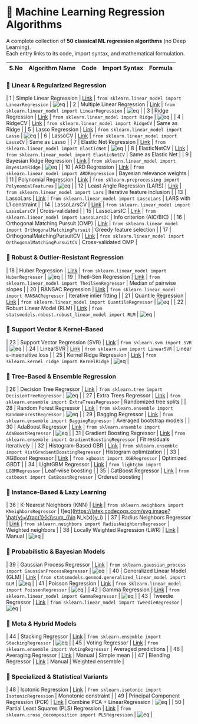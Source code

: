 # 🧠 Machine Learning Regression Algorithms

A complete collection of **50 classical ML regression algorithms** (no Deep Learning).  
Each entry links to its code, import syntax, and mathematical formulation.

| S.No | Algorithm Name | Code | Import Syntax | Formula |
|------|----------------|------|----------------|----------|

### 🔹 Linear & Regularized Regression
| 1 | Simple Linear Regression | [Link](https://github.com/MainakVerse/Regressions/blob/main/simple-linear-regression.py) | `from sklearn.linear_model import LinearRegression` | ![eq](https://latex.codecogs.com/svg.image?\hat{y}=b_0+b_1x) |
| 2 | Multiple Linear Regression | [Link](https://github.com/MainakVerse/Regressions/blob/main/multiple-linear-regression.py) | `from sklearn.linear_model import LinearRegression` | ![eq](https://latex.codecogs.com/svg.image?\hat{y}=X\beta) |
| 3 | Ridge Regression | [Link](https://github.com/MainakVerse/Regressions/blob/main/ridge-regression.py) | `from sklearn.linear_model import Ridge` | ![eq](https://latex.codecogs.com/svg.image?\min_\beta\|y-X\beta\|^2+\lambda\|\beta\|^2) |
| 4 | RidgeCV | [Link](https://github.com/MainakVerse/Regressions/blob/main/ridgecv.py) | `from sklearn.linear_model import RidgeCV` | Same as Ridge |
| 5 | Lasso Regression | [Link](https://github.com/MainakVerse/Regressions/blob/main/lasso-regression.py) | `from sklearn.linear_model import Lasso` | ![eq](https://latex.codecogs.com/svg.image?\min_\beta\|y-X\beta\|^2+\lambda\|\beta\|_1) |
| 6 | LassoCV | [Link](https://github.com/MainakVerse/Regressions/blob/main/lassocv.py) | `from sklearn.linear_model import LassoCV` | Same as Lasso |
| 7 | Elastic Net Regression | [Link](https://github.com/MainakVerse/Regressions/blob/main/elastic-net.py) | `from sklearn.linear_model import ElasticNet` | ![eq](https://latex.codecogs.com/svg.image?\min_\beta\|y-X\beta\|^2+\lambda_1\|\beta\|_1+\lambda_2\|\beta\|^2) |
| 8 | ElasticNetCV | [Link](https://github.com/MainakVerse/Regressions/blob/main/elasticnetcv.py) | `from sklearn.linear_model import ElasticNetCV` | Same as Elastic Net |
| 9 | Bayesian Ridge Regression | [Link](https://github.com/MainakVerse/Regressions/blob/main/bayesian-ridge.py) | `from sklearn.linear_model import BayesianRidge` | ![eq](https://latex.codecogs.com/svg.image?p(\beta|X,y)\propto%20p(y|X,\beta)p(\beta)) |
| 10 | ARD Regression | [Link](https://github.com/MainakVerse/Regressions/blob/main/ard-regression.py) | `from sklearn.linear_model import ARDRegression` | Bayesian relevance weights |
| 11 | Polynomial Regression | [Link](https://github.com/MainakVerse/Regressions/blob/main/polynomial-regression.py) | `from sklearn.preprocessing import PolynomialFeatures` | ![eq](https://latex.codecogs.com/svg.image?\hat{y}=b_0+b_1x+b_2x^2+...+b_nx^n) |
| 12 | Least Angle Regression (LARS) | [Link](https://github.com/MainakVerse/Regressions/blob/main/lars.py) | `from sklearn.linear_model import Lars` | Iterative feature inclusion |
| 13 | LassoLars | [Link](https://github.com/MainakVerse/Regressions/blob/main/lasso-lars.py) | `from sklearn.linear_model import LassoLars` | LARS with L1 constraint |
| 14 | LassoLarsCV | [Link](https://github.com/MainakVerse/Regressions/blob/main/lassolarscv.py) | `from sklearn.linear_model import LassoLarsCV` | Cross-validated |
| 15 | LassoLarsIC | [Link](https://github.com/MainakVerse/Regressions/blob/main/lassolarsic.py) | `from sklearn.linear_model import LassoLarsIC` | Info criterion (AIC/BIC) |
| 16 | Orthogonal Matching Pursuit (OMP) | [Link](https://github.com/MainakVerse/Regressions/blob/main/omp.py) | `from sklearn.linear_model import OrthogonalMatchingPursuit` | Greedy feature selection |
| 17 | OrthogonalMatchingPursuitCV | [Link](https://github.com/MainakVerse/Regressions/blob/main/ompcv.py) | `from sklearn.linear_model import OrthogonalMatchingPursuitCV` | Cross-validated OMP |

### 🔹 Robust & Outlier-Resistant Regression
| 18 | Huber Regression | [Link](https://github.com/MainakVerse/Regressions/blob/main/huber.py) | `from sklearn.linear_model import HuberRegressor` | ![eq](https://latex.codecogs.com/svg.image?\min_\beta\sum%20L_\delta(y_i-\hat{y}_i)) |
| 19 | Theil–Sen Regression | [Link](https://github.com/MainakVerse/Regressions/blob/main/theilsen.py) | `from sklearn.linear_model import TheilSenRegressor` | Median of pairwise slopes |
| 20 | RANSAC Regression | [Link](https://github.com/MainakVerse/Regressions/blob/main/ransac.py) | `from sklearn.linear_model import RANSACRegressor` | Iterative inlier fitting |
| 21 | Quantile Regression | [Link](https://github.com/MainakVerse/Regressions/blob/main/quantile.py) | `from sklearn.linear_model import QuantileRegressor` | ![eq](https://latex.codecogs.com/svg.image?\min_\beta\sum\rho_\tau(y_i-x_i\beta)) |
| 22 | Robust Linear Model (RLM) | [Link](https://github.com/MainakVerse/Regressions/blob/main/rlm.py) | `from statsmodels.robust.robust_linear_model import RLM` | ![eq](https://latex.codecogs.com/svg.image?\min_\beta\sum\rho(y_i-x_i\beta)) |

### 🔹 Support Vector & Kernel-Based
| 23 | Support Vector Regression (SVR) | [Link](https://github.com/MainakVerse/Regressions/blob/main/svr.py) | `from sklearn.svm import SVR` | ![eq](https://latex.codecogs.com/svg.image?\min\frac{1}{2}\|w\|^2+C\sum\xi_i) |
| 24 | LinearSVR | [Link](https://github.com/MainakVerse/Regressions/blob/main/linear-svr.py) | `from sklearn.svm import LinearSVR` | Linear ε-insensitive loss |
| 25 | Kernel Ridge Regression | [Link](https://github.com/MainakVerse/Regressions/blob/main/kernel-ridge.py) | `from sklearn.kernel_ridge import KernelRidge` | ![eq](https://latex.codecogs.com/svg.image?\alpha=(K+\lambda%20I)^{-1}y) |

### 🔹 Tree-Based & Ensemble Regression
| 26 | Decision Tree Regressor | [Link](https://github.com/MainakVerse/Regressions/blob/main/decision-tree.py) | `from sklearn.tree import DecisionTreeRegressor` | ![eq](https://latex.codecogs.com/svg.image?\min\sum(y_i-\bar{y}_j)^2) |
| 27 | Extra Trees Regressor | [Link](https://github.com/MainakVerse/Regressions/blob/main/extra-trees.py) | `from sklearn.ensemble import ExtraTreesRegressor` | Randomized tree splits |
| 28 | Random Forest Regressor | [Link](https://github.com/MainakVerse/Regressions/blob/main/random-forest.py) | `from sklearn.ensemble import RandomForestRegressor` | ![eq](https://latex.codecogs.com/svg.image?\hat{y}=\frac{1}{T}\sum_{t=1}^T\hat{y}_t) |
| 29 | Bagging Regressor | [Link](https://github.com/MainakVerse/Regressions/blob/main/bagging.py) | `from sklearn.ensemble import BaggingRegressor` | Averaged bootstrap models |
| 30 | AdaBoost Regressor | [Link](https://github.com/MainakVerse/Regressions/blob/main/adaboost.py) | `from sklearn.ensemble import AdaBoostRegressor` | ![eq](https://latex.codecogs.com/svg.image?F_M(x)=\sum_{m=1}^M\alpha_mh_m(x)) |
| 31 | Gradient Boosting Regressor | [Link](https://github.com/MainakVerse/Regressions/blob/main/gradient-boosting.py) | `from sklearn.ensemble import GradientBoostingRegressor` | Fit residuals iteratively |
| 32 | Histogram-Based GBR | [Link](https://github.com/MainakVerse/Regressions/blob/main/hist-gradient-boosting.py) | `from sklearn.ensemble import HistGradientBoostingRegressor` | Histogram optimization |
| 33 | XGBoost Regressor | [Link](https://github.com/MainakVerse/Regressions/blob/main/xgboost.py) | `from xgboost import XGBRegressor` | Optimized GBDT |
| 34 | LightGBM Regressor | [Link](https://github.com/MainakVerse/Regressions/blob/main/lightgbm.py) | `from lightgbm import LGBMRegressor` | Leaf-wise boosting |
| 35 | CatBoost Regressor | [Link](https://github.com/MainakVerse/Regressions/blob/main/catboost.py) | `from catboost import CatBoostRegressor` | Ordered boosting |

### 🔹 Instance-Based & Lazy Learning
| 36 | K-Nearest Neighbors (KNN) | [Link](https://github.com/MainakVerse/Regressions/blob/main/knn.py) | `from sklearn.neighbors import KNeighborsRegressor` | ![eq](https://latex.codecogs.com/svg.image?\hat{y}=\frac{1}{k}\sum_{i\in N_k(x)}y_i) |
| 37 | Radius Neighbors Regressor | [Link](https://github.com/MainakVerse/Regressions/blob/main/radius-neighbors.py) | `from sklearn.neighbors import RadiusNeighborsRegressor` | Weighted neighbors |
| 38 | Locally Weighted Regression (LWR) | [Link](https://github.com/MainakVerse/Regressions/blob/main/lwr.py) | Manual | ![eq](https://latex.codecogs.com/svg.image?\hat{y}(x)=w(x)^T(X^TX)^{-1}X^Ty) |

### 🔹 Probabilistic & Bayesian Models
| 39 | Gaussian Process Regressor | [Link](https://github.com/MainakVerse/Regressions/blob/main/gaussian-process.py) | `from sklearn.gaussian_process import GaussianProcessRegressor` | ![eq](https://latex.codecogs.com/svg.image?y\sim\mathcal{N}(0,K+\sigma^2I)) |
| 40 | Generalized Linear Model (GLM) | [Link](https://github.com/MainakVerse/Regressions/blob/main/glm.py) | `from statsmodels.genmod.generalized_linear_model import GLM` | ![eq](https://latex.codecogs.com/svg.image?g(\mu)=X\beta) |
| 41 | Poisson Regression | [Link](https://github.com/MainakVerse/Regressions/blob/main/poisson.py) | `from sklearn.linear_model import PoissonRegressor` | ![eq](https://latex.codecogs.com/svg.image?\log(\lambda)=X\beta) |
| 42 | Gamma Regression | [Link](https://github.com/MainakVerse/Regressions/blob/main/gamma.py) | `from sklearn.linear_model import GammaRegressor` | ![eq](https://latex.codecogs.com/svg.image?E[y]=\exp(X\beta)) |
| 43 | Tweedie Regressor | [Link](https://github.com/MainakVerse/Regressions/blob/main/tweedie.py) | `from sklearn.linear_model import TweedieRegressor` | ![eq](https://latex.codecogs.com/svg.image?Var(y)=\phi\mu^p) |

### 🔹 Meta & Hybrid Models
| 44 | Stacking Regressor | [Link](https://github.com/MainakVerse/Regressions/blob/main/stacking.py) | `from sklearn.ensemble import StackingRegressor` | ![eq](https://latex.codecogs.com/svg.image?\hat{y}=f(g_1(x),...,g_m(x))) |
| 45 | Voting Regressor | [Link](https://github.com/MainakVerse/Regressions/blob/main/voting.py) | `from sklearn.ensemble import VotingRegressor` | Averaged predictions |
| 46 | Averaging Regressor | [Link](https://github.com/MainakVerse/Regressions/blob/main/averaging.py) | Manual | Simple mean |
| 47 | Blending Regressor | [Link](https://github.com/MainakVerse/Regressions/blob/main/blending.py) | Manual | Weighted ensemble |

### 🔹 Specialized & Statistical Variants
| 48 | Isotonic Regression | [Link](https://github.com/MainakVerse/Regressions/blob/main/isotonic.py) | `from sklearn.isotonic import IsotonicRegression` | Monotonic constraint |
| 49 | Principal Component Regression (PCR) | [Link](https://github.com/MainakVerse/Regressions/blob/main/pcr.py) | Combine PCA + LinearRegression | ![eq](https://latex.codecogs.com/svg.image?\hat{y}=Z\beta) |
| 50 | Partial Least Squares (PLS) Regression | [Link](https://github.com/MainakVerse/Regressions/blob/main/pls.py) | `from sklearn.cross_decomposition import PLSRegression` | ![eq](https://latex.codecogs.com/svg.image?\max\text{Cov}(Xw,Yc)) |
